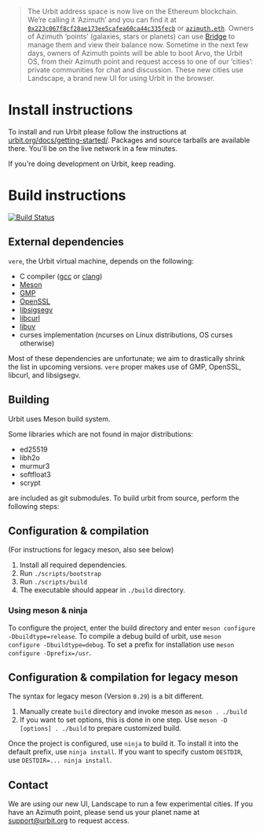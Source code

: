 > The Urbit address space is now live on the Ethereum blockchain. We’re calling it ‘Azimuth’ and you can find it at [`0x223c067f8cf28ae173ee5cafea60ca44c335fecb`](https://etherscan.io/address/0x223c067f8cf28ae173ee5cafea60ca44c335fecb) or [`azimuth.eth`](https://etherscan.io/address/azimuth.eth). Owners of Azimuth ‘points’ (galaxies, stars or planets) can use [Bridge](https://github.com/urbit/bridge/releases) to manage them and view their balance now. Sometime in the next few days, owners of Azimuth points will be able to boot Arvo, the Urbit OS, from their Azimuth point and request access to one of our ‘cities’: private communities for chat and discussion. These new cities use Landscape, a brand new UI for using Urbit in the browser.

# Install instructions

To install and run Urbit please follow the instructions at
[urbit.org/docs/getting-started/](https://urbit.org/docs/getting-started/).
Packages and source tarballs are available there. You'll be on the live network
in a few minutes.

If you're doing development on Urbit, keep reading.

# Build instructions

[![Build Status](https://travis-ci.org/urbit/urbit.svg?branch=master)](https://travis-ci.org/urbit/urbit)

## External dependencies

`vere`, the Urbit virtual machine, depends on the following:

- C compiler ([gcc](https://gcc.gnu.org) or [clang](http://clang.llvm.org))
- [Meson](http://mesonbuild.com/)
- [GMP](https://gmplib.org)
- [OpenSSL](https://www.openssl.org)
- [libsigsegv](https://www.gnu.org/software/libsigsegv/)
- [libcurl](https://curl.haxx.se/libcurl/)
- [libuv](http://libuv.org)
- curses implementation (ncurses on Linux distributions, OS curses otherwise)

Most of these dependencies are unfortunate; we aim to drastically shrink the
list in upcoming versions. `vere` proper makes use of GMP, OpenSSL, libcurl, and
libsigsegv.

## Building

Urbit uses Meson build system.

Some libraries which are not found in major distributions:

- ed25519
- libh2o
- murmur3
- softfloat3
- scrypt

are included as git submodules. To build urbit from source, perform the following steps:

## Configuration & compilation
(For instructions for legacy meson, also see below)

1. Install all required dependencies.
2. Run `./scripts/bootstrap`
3. Run `./scripts/build`
4. The executable should appear in `./build` directory.

### Using meson & ninja

To configure the project, enter the build directory and enter
`meson configure -Dbuildtype=release`.  To compile a debug build of urbit, use
`meson configure -Dbuildtype=debug`.
To set a prefix for installation use
`meson configure -Dprefix=/usr`.

## Configuration & compilation for legacy meson

The syntax for legacy meson (Version `0.29`) is a bit different.

1. Manually create `build` directory and invoke meson as `meson . ./build`
2. If you want to set options, this is done in one step.
   Use `meson -D [options] . ./build` to prepare customized build.

Once the project is configured, use `ninja` to build it.
To install it into the default prefix, use `ninja install`.
If you want to specify custom `DESTDIR`, use `DESTDIR=... ninja install`.

## Contact

We are using our new UI, Landscape to run a few experimental cities.
If you have an Azimuth point, please send us your planet name at
[support@urbit.org](mailto:support@urbit.org) to request access.

